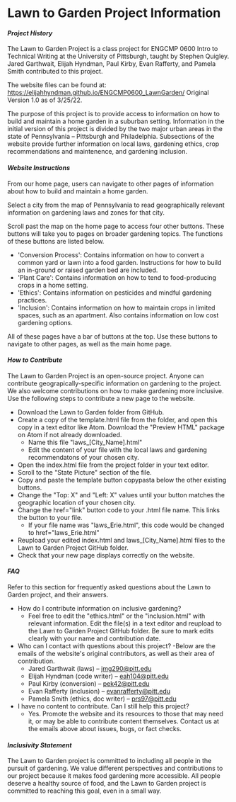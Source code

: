 # Lawn to Garden Project Information
#### _Project History_
The Lawn to Garden Project is a class project for ENGCMP 0600 Intro to Technical Writing at the University of Pittsburgh, taught by Stephen Quigley. Jared Garthwait, Elijah Hyndman, Paul Kirby, Evan Rafferty, and Pamela Smith contributed to this project.

The website files can be found at: https://elijahhyndman.github.io/ENGCMP0600_LawnGarden/
Original Version 1.0 as of 3/25/22.

The purpose of this project is to provide access to information on how to build and maintain a home garden in a suburban setting. Information in the initial version of this project is divided by the two major urban areas in the state of Pennsylvania – Pittsburgh and Philadelphia. Subsections of the website provide further information on local laws, gardening ethics, crop recommendations and maintenence, and gardening inclusion.

#### _Website Instructions_
From our home page, users can navigate to other pages of information about how to build and maintain a home garden.

Select a city from the map of Pennsylvania to read geographically relevant information on gardening laws and zones for that city.

Scroll past the map on the home page to access four other buttons. These buttons will take you to pages on broader gardening topics. The functions of these buttons are listed below.
- 'Conversion Process': Contains information on how to convert a common yard or lawn into a food garden. Instructions for how to build an in-ground or raised garden bed are included.
- 'Plant Care': Contains information on how to tend to food-producing crops in a home setting.
- 'Ethics': Contains information on pesticides and mindful gardening practices.
- 'Inclusion': Contains information on how to maintain crops in limited spaces, such as an apartment. Also contains information on low cost gardening options.

All of these pages have a bar of buttons at the top. Use these buttons to navigate to other pages, as well as the main home page.

#### _How to Contribute_
The Lawn to Garden Project is an open-source project. Anyone can contribute geograpically-specific information on gardening to the project. We also welcome contributions on how to make gardening more inclusive. Use the following steps to contribute a new page to the website.

- Download the Lawn to Garden folder from GitHub.
- Create a copy of the template.html file from the folder, and open this copy in a text editor like Atom. Download the "Preview HTML" package on Atom if not already downloaded.  
    - Name this file "laws_[City_Name].html"
    - Edit the content of your file with the local laws and gardening recommendatons of your chosen city.
- Open the index.html file from the project folder in your text editor.
- Scroll to the "State Picture" section of the file.  
- Copy and paste the template button copypasta below the other existing buttons.
- Change the "Top: X" and "Left: X" values until your button matches the geographic location of your chosen city.
- Change the href="link" button code to your .html file name. This links the button to your file.
    -  If your file name was "laws_Erie.html", this code would be changed to href="laws_Erie.html"
- Reupload your edited index.html and laws_[City_Name].html files to the Lawn to Garden Project GitHub folder.
- Check that your new page displays correctly on the website.

#### _FAQ_
Refer to this section for frequently asked questions about the Lawn to Garden project, and their answers.
- How do I contribute information on inclusive gardening?
   - Feel free to edit the "ethics.html" or the "inclusion.html" with relevant information. Edit the file(s) in a text editor and reupload to the Lawn to Garden Project GitHub folder. Be sure to mark edits clearly with your name and contribution date.
- Who can I contact with questions about this project?
    -Below are the emails of the website's original contributors, as well as their area of contribution.
    - Jared Garthwait (laws) – jmg290@pitt.edu
    - Elijah Hyndman (code writer) – eah104@pitt.edu
    - Paul Kirby (conversion) – pek42@pitt.edu
    - Evan Rafferty (inclusion) – evanrafferty@pitt.edu
    - Pamela Smith (ethics, doc writer) – prs97@pitt.edu
- I have no content to contribute. Can I still help this project?
    - Yes. Promote the website and its resources to those that may need it, or may be able to contribute content themselves. Contact us at the emails above about issues, bugs, or fact checks.

#### _Inclusivity Statement_

The Lawn to Garden project is committed to including all people in the pursuit of gardening. We value different perspectives and contributions to our project because it makes food gardening more accessible. All people deserve a healthy source of food, and the Lawn to Garden project is committed to reaching this goal, even in a small way.



[//]: # (These are reference links used in the body of this note and get stripped out when the markdown processor does its job. There is no need to format nicely because it shouldn't be seen. Thanks SO - http://stackoverflow.com/questions/4823468/store-comments-in-markdown-syntax)

   [dill]: <https://github.com/joemccann/dillinger>
   [git-repo-url]: <https://github.com/joemccann/dillinger.git>
   [john gruber]: <http://daringfireball.net>
   [df1]: <http://daringfireball.net/projects/markdown/>
   [markdown-it]: <https://github.com/markdown-it/markdown-it>
   [Ace Editor]: <http://ace.ajax.org>
   [node.js]: <http://nodejs.org>
   [Twitter Bootstrap]: <http://twitter.github.com/bootstrap/>
   [jQuery]: <http://jquery.com>
   [@tjholowaychuk]: <http://twitter.com/tjholowaychuk>
   [express]: <http://expressjs.com>
   [AngularJS]: <http://angularjs.org>
   [Gulp]: <http://gulpjs.com>

   [PlDb]: <https://github.com/joemccann/dillinger/tree/master/plugins/dropbox/README.md>
   [PlGh]: <https://github.com/joemccann/dillinger/tree/master/plugins/github/README.md>
   [PlGd]: <https://github.com/joemccann/dillinger/tree/master/plugins/googledrive/README.md>
   [PlOd]: <https://github.com/joemccann/dillinger/tree/master/plugins/onedrive/README.md>
   [PlMe]: <https://github.com/joemccann/dillinger/tree/master/plugins/medium/README.md>
   [PlGa]: <https://github.com/RahulHP/dillinger/blob/master/plugins/googleanalytics/README.md>
